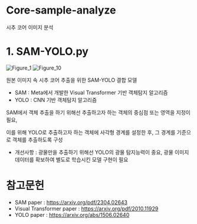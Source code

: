 # Core-sample-analyze
시추 코어 이미지 분석

# 1. SAM-YOLO.py
   ![Figure_1](https://github.com/user-attachments/assets/098c056b-7e4e-4444-a26e-0f59639392ac)
   ![Figure_10](https://github.com/user-attachments/assets/eb058e45-ad85-4a06-ae38-839c2fe6abba)

원본 이미지 속 시추 코어 추출을 위한 SAM-YOLO 결합 모델

* SAM : Meta에서 개발한 Visual Transformer 기반 객체탐지 알고리즘
* YOLO : CNN 기반 객체탐지 알고리즘

SAM에서 객체 추출을 하기 위해선 추출하고자 하는 객체의 중심점 또는 영역을 지정이 필요, 

이를 위해 YOLO로 추출하고자 하는 객체에 사각형 경계를 설정한 후, 그 경계를 기준으로 객체를 추출하도록 구성

- 개선사항 : 광물만을 추출하기 위해선 YOLO의 광물 탐지능력이 중요, 광물 이미지 데이터를 확보하여 별도로 학습시킨 모델 구현이 필요

# 참고문헌
* SAM paper : https://arxiv.org/pdf/2304.02643
* Visual Transformer paper : https://arxiv.org/pdf/2010.11929
* YOLO paper : https://arxiv.org/abs/1506.02640
